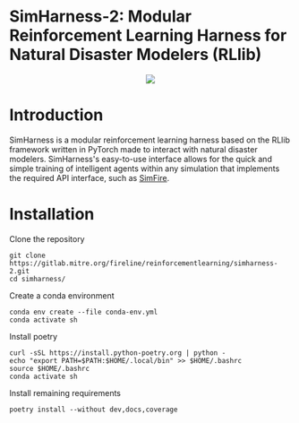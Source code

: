 # SimHarness-2: Modular Reinforcement Learning Harness for Natural Disaster Modelers (RLlib)

<figure>
    <p align="center">
        <p align="center">
            <img src="assets/icons/simharness_logo.png">
        </p>
</figure>

# Introduction

SimHarness is a modular reinforcement learning harness based on the RLlib framework written in PyTorch made to interact with natural disaster modelers.
SimHarness's easy-to-use interface allows for the quick and simple training of intelligent agents within any simulation that implements the required API interface, such as [SimFire](https://gitlab.mitre.org/fireline/simfire).

# Installation
Clone the repository

```shell
git clone https://gitlab.mitre.org/fireline/reinforcementlearning/simharness-2.git
cd simharness/
```

Create a conda environment

```shell
conda env create --file conda-env.yml
conda activate sh
```

Install poetry

```shell
curl -sSL https://install.python-poetry.org | python -
echo "export PATH=$PATH:$HOME/.local/bin" >> $HOME/.bashrc
source $HOME/.bashrc
conda activate sh
```

Install remaining requirements

```shell
poetry install --without dev,docs,coverage
```
